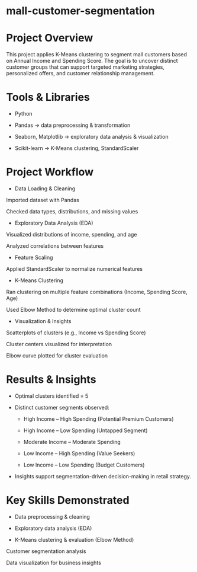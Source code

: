 # mall-customer-segmentation
# Project Overview

This project applies K-Means clustering to segment mall customers based on Annual Income and Spending Score. The goal is to uncover distinct customer groups that can support targeted marketing strategies, personalized offers, and customer relationship management.

# Tools & Libraries

- Python

- Pandas → data preprocessing & transformation

- Seaborn, Matplotlib → exploratory data analysis & visualization

- Scikit-learn → K-Means clustering, StandardScaler

# Project Workflow

- Data Loading & Cleaning

Imported dataset with Pandas

Checked data types, distributions, and missing values

- Exploratory Data Analysis (EDA)

Visualized distributions of income, spending, and age

Analyzed correlations between features

- Feature Scaling

Applied StandardScaler to normalize numerical features

- K-Means Clustering

Ran clustering on multiple feature combinations (Income, Spending Score, Age)

Used Elbow Method to determine optimal cluster count

- Visualization & Insights

Scatterplots of clusters (e.g., Income vs Spending Score)

Cluster centers visualized for interpretation

Elbow curve plotted for cluster evaluation

# Results & Insights

- Optimal clusters identified = 5

- Distinct customer segments observed:

   - High Income – High Spending (Potential Premium Customers)

   - High Income – Low Spending (Untapped Segment)

   - Moderate Income – Moderate Spending

   - Low Income – High Spending (Value Seekers)

   - Low Income – Low Spending (Budget Customers)

- Insights support segmentation-driven decision-making in retail strategy.

# Key Skills Demonstrated

- Data preprocessing & cleaning

- Exploratory data analysis (EDA)

- K-Means clustering & evaluation (Elbow Method)

Customer segmentation analysis

Data visualization for business insights
